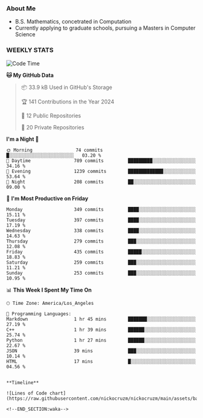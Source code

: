 ### About Me

- B.S. Mathematics, concetrated in Computation
- Currently applying to graduate schools, pursuing a Masters in Computer Science


### WEEKLY STATS
<!--START_SECTION:waka-->
![Code Time](http://img.shields.io/badge/Code%20Time-47%20hrs%2027%20mins-blue)

**🐱 My GitHub Data** 

> 📦 33.9 kB Used in GitHub's Storage 
 > 
> 🏆 141 Contributions in the Year 2024
 > 
> 📜 12 Public Repositories 
 > 
> 🔑 20 Private Repositories 
 > 
**I'm a Night 🦉** 

```text
🌞 Morning                74 commits          █░░░░░░░░░░░░░░░░░░░░░░░░   03.20 % 
🌆 Daytime                789 commits         █████████░░░░░░░░░░░░░░░░   34.16 % 
🌃 Evening                1239 commits        █████████████░░░░░░░░░░░░   53.64 % 
🌙 Night                  208 commits         ██░░░░░░░░░░░░░░░░░░░░░░░   09.00 % 
```
📅 **I'm Most Productive on Friday** 

```text
Monday                   349 commits         ████░░░░░░░░░░░░░░░░░░░░░   15.11 % 
Tuesday                  397 commits         ████░░░░░░░░░░░░░░░░░░░░░   17.19 % 
Wednesday                338 commits         ████░░░░░░░░░░░░░░░░░░░░░   14.63 % 
Thursday                 279 commits         ███░░░░░░░░░░░░░░░░░░░░░░   12.08 % 
Friday                   435 commits         █████░░░░░░░░░░░░░░░░░░░░   18.83 % 
Saturday                 259 commits         ███░░░░░░░░░░░░░░░░░░░░░░   11.21 % 
Sunday                   253 commits         ███░░░░░░░░░░░░░░░░░░░░░░   10.95 % 
```


📊 **This Week I Spent My Time On** 

```text
🕑︎ Time Zone: America/Los_Angeles

💬 Programming Languages: 
Markdown                 1 hr 45 mins        ███████░░░░░░░░░░░░░░░░░░   27.19 % 
C++                      1 hr 39 mins        ██████░░░░░░░░░░░░░░░░░░░   25.74 % 
Python                   1 hr 27 mins        ██████░░░░░░░░░░░░░░░░░░░   22.67 % 
JSON                     39 mins             ███░░░░░░░░░░░░░░░░░░░░░░   10.14 % 
HTML                     17 mins             █░░░░░░░░░░░░░░░░░░░░░░░░   04.56 % 


**Timeline**

![Lines of Code chart](https://raw.githubusercontent.com/nickocruzm/nickocruzm/main/assets/bar_graph.png)

<!--END_SECTION:waka-->
